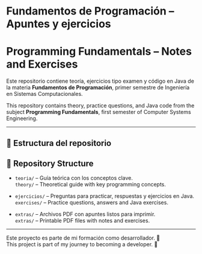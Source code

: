 # Fundamentos de Programación – Apuntes y ejercicios  
# Programming Fundamentals – Notes and Exercises

Este repositorio contiene teoría, ejercicios tipo examen y código en Java de la materia **Fundamentos de Programación**, primer semestre de Ingeniería en Sistemas Computacionales.

This repository contains theory, practice questions, and Java code from the subject **Programming Fundamentals**, first semester of Computer Systems Engineering.

---

## 📂 Estructura del repositorio  
## 📂 Repository Structure

- `teoria/` – Guía teórica con los conceptos clave.  
  `theory/` – Theoretical guide with key programming concepts.

- `ejercicios/` – Preguntas para practicar, respuestas y ejercicios en Java.  
  `exercises/` – Practice questions, answers and Java exercises.

- `extras/` – Archivos PDF con apuntes listos para imprimir.  
  `extras/` – Printable PDF files with notes and exercises.

---

Este proyecto es parte de mi formación como desarrollador. 🚀  
This project is part of my journey to becoming a developer. 🚀
